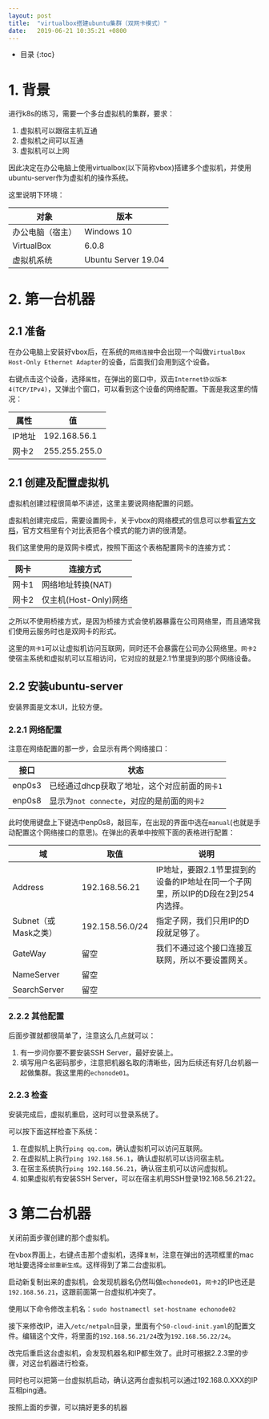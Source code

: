```yaml
---
layout: post
title:  "virtualbox搭建ubuntu集群（双网卡模式）"
date:   2019-06-21 10:35:21 +0800
---
```


* 目录
{:toc}

# 1. 背景

进行k8s的练习，需要一个多台虚拟机的集群，要求：
1. 虚拟机可以跟宿主机互通
2. 虚拟机之间可以互通
3. 虚拟机可以上网

因此决定在办公电脑上使用virtualbox(以下简称vbox)搭建多个虚拟机，并使用ubuntu-server作为虚拟机的操作系统。

这里说明下环境：

| 对象 | 版本 |
| ------ | ------ |
| 办公电脑（宿主） | Windows 10 |
| VirtualBox | 6.0.8 |
| 虚拟机系统 | Ubuntu Server 19.04 |

# 2. 第一台机器

## 2.1 准备

在办公电脑上安装好vbox后，在系统的`网络连接`中会出现一个叫做`VirtualBox Host-Only Ethernet Adapter`的设备，后面我们会用到这个设备。

右键点击这个设备，选择`属性`，在弹出的窗口中，双击`Internet协议版本4(TCP/IPv4)`，又弹出个窗口，可以看到这个设备的网络配置。下面是我这里的情况：

| 属性 | 值 |
| ------ | ------ |
| IP地址 | 192.168.56.1 |
| 网卡2 | 255.255.255.0 |

## 2.1 创建及配置虚拟机

虚拟机创建过程很简单不讲述，这里主要说网络配置的问题。

虚拟机创建完成后，需要设置网卡，关于vbox的网络模式的信息可以参看[官方文档](https://www.virtualbox.org/manual/UserManual.html#networkingmodes)，官方文档里有个对比表把各个模式的能力讲的很清楚。

我们这里使用的是双网卡模式，按照下面这个表格配置网卡的连接方式：

| 网卡 | 连接方式 |
| ------ | ------ |
| 网卡1 | 网络地址转换(NAT) |
| 网卡2 | 仅主机(Host-Only)网络 |

之所以不使用桥接方式，是因为桥接方式会使机器暴露在公司网络里，而且通常我们使用云服务时也是双网卡的形式。

这里的`网卡1`可以让虚拟机访问互联网，同时还不会暴露在公司办公网络里。`网卡2`使宿主系统和虚拟机可以互相访问，它对应的就是2.1节里提到的那个网络设备。

## 2.2 安装ubuntu-server

安装界面是文本UI，比较方便。

### 2.2.1 网络配置

注意在网络配置的那一步，会显示有两个网络接口：

| 接口 | 状态 |
| ------ | ------ |
| enp0s3 | 已经通过dhcp获取了地址，这个对应前面的`网卡1` |
| enp0s8 | 显示为`not connecte`，对应的是前面的`网卡2` |

此时使用键盘上下键选中enp0s8，敲回车，在出现的界面中选在`manual`(也就是手动配置这个网络接口的意思)。在弹出的表单中按照下面的表格进行配置：

| 域 | 取值 | 说明 |
| ------ | ------ | ------ |
| Address | 192.168.56.21 | IP地址，要跟2.1节里提到的设备的IP地址在同一个子网里，所以IP的D段在2到254内选择。 |
| Subnet（或Mask之类） | 192.158.56.0/24 | 指定子网，我们只用IP的D段就足够了。 |
| GateWay | 留空 | 我们不通过这个接口连接互联网，所以不要设置网关。 |
| NameServer | 留空 |
| SearchServer | 留空 |

### 2.2.2 其他配置

后面步骤就都很简单了，注意这么几点就可以：
1. 有一步问你要不要安装SSH Server，最好安装上。
2. 填写用户名密码那步，注意把机器名取的清晰些，因为后续还有好几台机器一起做集群。我这里用的`echonode01`。

### 2.2.3 检查

安装完成后，虚拟机重启，这时可以登录系统了。

可以按下面这样检查下系统：
1. 在虚拟机上执行`ping qq.com`，确认虚拟机可以访问互联网。
2. 在虚拟机上执行`ping 192.168.56.1`，确认虚拟机可以访问宿主机。
3. 在宿主系统执行`ping 192.168.56.21`，确认宿主机可以访问虚拟机。
4. 如果虚拟机有安装SSH Server，可以在宿主机用SSH登录192.168.56.21:22。

# 3 第二台机器

关闭前面步骤创建的那个虚拟机。

在vbox界面上，右键点击那个虚拟机，选择`复制`，注意在弹出的选项框里的mac地址要选择`全部重新生成`。这样得到了第二台虚拟机。

启动新复制出来的虚拟机，会发现机器名仍然叫做`echonode01`，`网卡2`的IP也还是`192.168.56.21`，这跟前面第一台虚拟机冲突了。

使用以下命令修改主机名：`sudo hostnamectl set-hostname echonode02`

接下来修改IP，进入`/etc/netpaln`目录，里面有个`50-cloud-init.yaml`的配置文件。编辑这个文件，将里面的`192.168.56.21/24`改为`192.168.56.22/24`。

改完后重启这台虚拟机，会发现机器名和IP都生效了。此时可根据2.2.3里的步骤，对这台机器进行检查。

同时也可以把第一台虚拟机启动，确认这两台虚拟机可以通过192.168.0.XXX的IP互相ping通。

按照上面的步骤，可以搞好更多的机器
